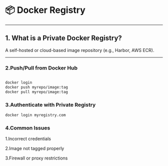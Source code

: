 # 📦 Docker Registry

---

## 1. What is a Private Docker Registry?

A self-hosted or cloud-based image repository (e.g., Harbor, AWS ECR).

---

### 2.Push/Pull from Docker Hub

```bash

docker login
docker push myrepo/image:tag
docker pull myrepo/image:tag

```

### 3.Authenticate with Private Registry

``` bash
docker login myregistry.com

```

### 4.Common Issues

1.Incorrect credentials

2.Image not tagged properly

3.Firewall or proxy restrictions
